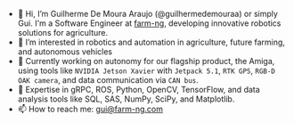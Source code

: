 - 👋 Hi, I’m Guilherme De Moura Araujo (@guilhermedemouraa) or simply Gui. I'm a Software Engineer at [farm-ng](https://farm-ng.com/), developing innovative robotics solutions for agriculture.
- 👀 I’m interested in robotics and automation in agriculture, future farming, and autonomous vehicles
- 🤖 Currently working on autonomy for our flagship product, the Amiga, using tools like `NVIDIA Jetson Xavier` with `Jetpack 5.1`, `RTK GPS`, `RGB-D OAK camera`, and data communication via `CAN bus`.
- 🔬 Expertise in gRPC, ROS, Python, OpenCV, TensorFlow, and data analysis tools like SQL, SAS, NumPy, SciPy, and Matplotlib.
- 📫 How to reach me: gui@farm-ng.com

<!---
guilhermedemouraa/guilhermedemouraa is a ✨ special ✨ repository because its `README.md` (this file) appears on your GitHub profile.
You can click the Preview link to take a look at your changes.
--->
